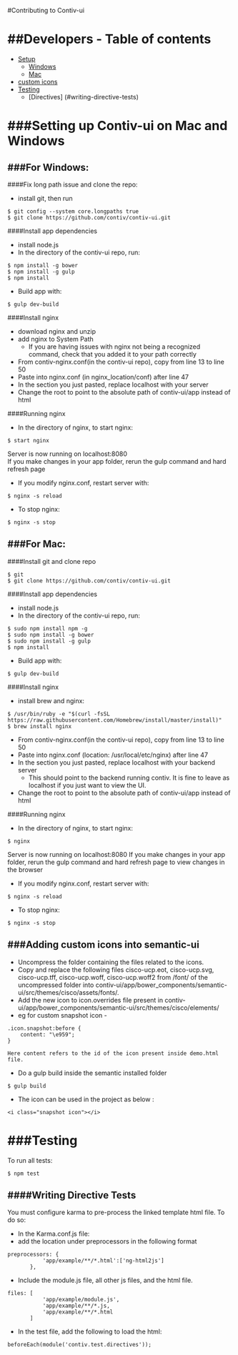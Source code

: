 #Contributing to Contiv-ui



##Developers - Table of contents
=================

  * [Setup](#setting-up-contiv-ui-on-mac-and-windows)
    * [Windows](#for-windows)
    * [Mac](#for-mac)
  * [custom icons](#adding-custom)
  * [Testing](#testing)
    * [Directives] (#writing-directive-tests)


###Setting up Contiv-ui on Mac and Windows
==========================================
###For Windows:
---------------
####Fix long path issue and clone the repo:
* install git, then run
```
$ git config --system core.longpaths true
$ git clone https://github.com/contiv/contiv-ui.git
```

####Install app dependencies
* install node.js
* In the directory of the contiv-ui repo, run:
```
$ npm install -g bower 
$ npm install -g gulp
$ npm install
```
* Build app with:
```
$ gulp dev-build
```

####Install nginx
* download nginx and unzip
* add nginx to System Path
  * If you are having issues with nginx not being a recognized command, check that you added it to your path correctly
* From contiv-nginx.conf(in the contiv-ui repo), copy from line 13 to line 50
* Paste into nginx.conf (in nginx_location/conf) after line 47
* In the section you just pasted, replace localhost with your server
* Change the root to point to the absolute path of contiv-ui/app instead of html

####Running nginx
* In the directory of nginx, to start nginx:
```
$ start nginx
```
Server is now running on localhost:8080  
If you make changes in your app folder, rerun the gulp command and hard refresh page  

* If you modify nginx.conf, restart server with:
```
$ nginx -s reload
```
* To stop nginx:
```
$ nginx -s stop
```

###For Mac:
-----------
####Install git and clone repo
```
$ git
$ git clone https://github.com/contiv/contiv-ui.git
```
####Install app dependencies
* install node.js
* In the directory of the contiv-ui repo, run:
```
$ sudo npm install npm -g
$ sudo npm install -g bower 
$ sudo npm install -g gulp
$ npm install
```
* Build app with:
```
$ gulp dev-build
```
####Install nginx
* install brew and nginx:
```
$ /usr/bin/ruby -e "$(curl -fsSL https://raw.githubusercontent.com/Homebrew/install/master/install)" 
$ brew install nginx
```
* From contiv-nginx.conf(in the contiv-ui repo), copy from line 13 to line 50
* Paste into nginx.conf (location: /usr/local/etc/nginx) after line 47
* In the section you just pasted, replace localhost with your backend server
  * This should point to the backend running contiv. It is fine to leave as localhost if you just want to view the UI.
* Change the root to point to the absolute path of contiv-ui/app instead of html

####Running nginx
* In the directory of nginx, to start nginx:
```
$ nginx
```
Server is now running on localhost:8080 
If you make changes in your app folder, rerun the gulp command and hard refresh page to view changes in the browser

* If you modify nginx.conf, restart server with:
```
$ nginx -s reload
```
* To stop nginx:
```
$ nginx -s stop
```

###Adding custom icons into semantic-ui
---------------------------------------

* Uncompress the folder containing the files related to the icons.
* Copy and replace the following files cisco-ucp.eot, cisco-ucp.svg, cisco-ucp.tff, cisco-ucp.woff, cisco-ucp.woff2 from /font/ of the uncompressed folder into contiv-ui/app/bower_components/semantic-ui/src/themes/cisco/assets/fonts/.
* Add the new icon to icon.overrides file present in contiv-ui/app/bower_components/semantic-ui/src/themes/cisco/elements/
* eg for custom snapshot icon - 

```
.icon.snapshot:before {
    content: "\e959";
}

Here content refers to the id of the icon present inside demo.html file.

```
* Do a gulp build inside the semantic installed folder

```
$ gulp build
```

* The icon can be used in the project as below :

```
<i class="snapshot icon"></i>
```


###Testing
==========
To run all tests:
```
$ npm test
```

####Writing Directive Tests
---------------------------
You must configure karma to pre-process the linked template html file. To do so:
* In the Karma.conf.js file:
 * add the location under preprocessors in the following format
 ```
 preprocessors: {
            'app/example/**/*.html':['ng-html2js']
        },
 ```
 * Include the module.js file, all other js files, and the html file.
 ```
 files: [
            'app/example/module.js',
            'app/example/**/*.js,
            'app/example/**/*.html
        ]
 ```
* In the test file, add the following to load the html:
 ```
 beforeEach(module('contiv.test.directives'));
 ```




